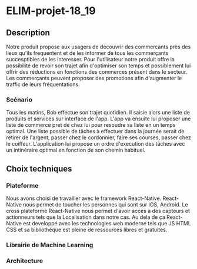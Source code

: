 # ELIM-projet-18_19


## Description

Notre produit propose aux usagers de découvrir des commercants près des lieux qu'ils frequentent et de les informer de tous les commerçants succesptibles de les interesser. Pour l'utilisateur notre produit offre la possibilité de revoir son trajet afin d'optimiser son temps et possiblement lui offrir des réductions en fonctions des commerces présent dans le secteur. Les commerçants peuvent proposer des promotions afin d'augmenter le traffic de leurs fréquentations.                                                                                                                                                 

### Scénario

Tous les matins, Bob effectue son trajet quotidien. Il saisie alors une liste de produits et services sur interface de l'app. L'app va ensuite lui proposer une liste de commerce pret de chez lui pour resoudre sa liste en un temps optimal.
Une liste possible de tâches à effectuer dans la journée serait de retirer de l'argent, passer chez le cordonnier, faire ses courses, passer chez le coiffeur. L'application lui propose un ordre d'execution des tâches avec un intinéraire optimal en fonction de son chemin habituel.

## Choix techniques

### Plateforme

Nous avons choisi de travailler avec le framework React-Native. React-Native nous permet de toucher les personnes qui sont sur IOS, Android. Le cross plateforme React-Native nous permet d'avoir accès a des capteurs et actionneurs tels que la Localisation dans notre cas. Au dela de ça React-Native est developpé avec les technologies web moderne tels que JS HTML CSS et sa bibliothèque est pleine de ressources libres et gratuites.

### Librairie de Machine Learning



### Architecture

